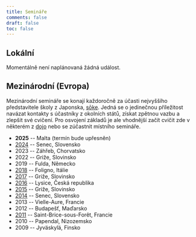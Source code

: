 ```yaml
---
title: Semináře
comments: false
draft: false
toc: false
---
```


## Lokální

Momentálně není naplánovaná žádná událost.

## Mezinárodní (Evropa)

Mezinárodní semináře se konají každoročně za účasti nejvyššího představitele školy z Japonska, [sōke](/skola/linie). Jedná se o jedinečnou příležitost navázat kontakty s účastníky z okolních států, získat zpětnou vazbu a zlepšit své cvičení. Pro osvojení základů je ale vhodnější začít cvičit zde v některém z [dojo](/cviceni/dojo) nebo se zúčastnit místního semináře.

- **2025** -- Malta (termín bude upřesněn)
- [2024](https://www.facebook.com/events/693465119634940/) -- Senec, Slovensko
- 2023 -- Záhřeb, Chorvatsko
- 2022 -- Griže, Slovinsko
- 2019 -- Fulda, Německo
- [2018](https://www.facebook.com/events/1793347264303287/) -- Foligno, Itálie
- [2017](https://www.facebook.com/profile.php?id=100064836437322) -- Griže, Slovinsko
- [2016](https://www.facebook.com/events/419121351619000/) -- Lysice, Česká republika
- [2015](https://www.facebook.com/events/553364314799764/) -- Griže, Slovinsko
- [2014](https://www.facebook.com/profile.php?id=100070881294224) -- Senec, Slovensko
- 2013 -- Vielle-Aure, Francie
- 2012 -- Budapešť, Maďarsko
- [2011](https://www.facebook.com/groups/184899924870389) -- Saint-Brice-sous-Forêt, Francie
- 2010 -- Papendal, Nizozemsko
- 2009 -- Jyväskylä, Finsko
